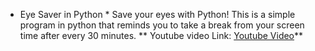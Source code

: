 * Eye Saver in Python *
Save your eyes with Python!
This is a simple program in python that reminds you to take a break from your screen time after every 30 minutes.
** Youtube video Link: [Youtube Video](https://youtube.com/watch?v=L_ZziRpqESQ
)**
